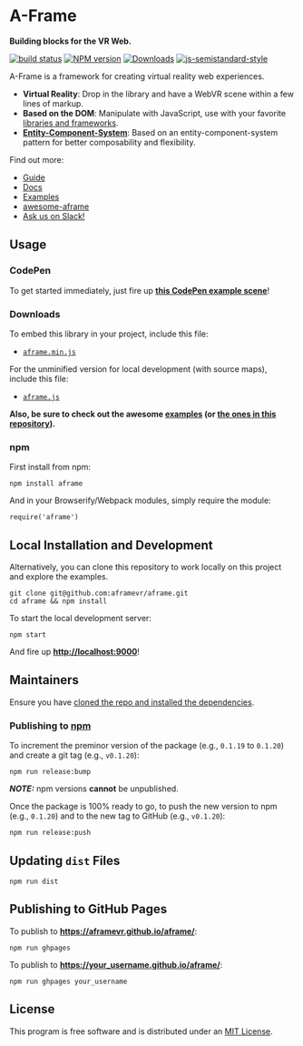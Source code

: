 # A-Frame

__Building blocks for the VR Web.__

[![build status][travis-image]][travis-url]
[![NPM version][npm-image]][npm-url]
[![Downloads][downloads-image]][downloads-url]
[![js-semistandard-style][semistandard-image]][semistandard-url]

A-Frame is a framework for creating virtual reality web experiences.

- **Virtual Reality**: Drop in the library and have a WebVR scene within a few lines of markup.
- **Based on the DOM**: Manipulate with JavaScript, use with your favorite [libraries and frameworks](https://github.com/aframevr/awesome-aframe).
- **[Entity-Component-System](https://aframe.io/docs/core/)**: Based on an entity-component-system pattern for better composability and flexibility.

Find out more:

- [Guide](https://aframe.io/docs/guide/)
- [Docs](https://aframe.io/docs/core/)
- [Examples](https://aframe.io/examples/)
- [awesome-aframe](https://github.com/aframevr/awesome-aframe)
- [Ask us on Slack!](https://aframevr-slack.herokuapp.com/)

## Usage

### CodePen

To get started immediately, just fire up [__this CodePen example scene__](http://codepen.io/team/mozvr/pen/BjygdO?editors=100)!

### Downloads

To embed this library in your project, include this file:

* [`aframe.min.js`](https://aframe.io/releases/0.2.0/aframe.min.js)

For the unminified version for local development (with source maps), include this file:

* [`aframe.js`](https://aframe.io/releases/0.2.0/aframe.js)

__Also, be sure to check out the awesome [examples](https://aframe.io/examples/) (or [the ones in this repository](examples/)).__

### npm

First install from npm:

    npm install aframe

And in your Browserify/Webpack modules, simply require the module:

    require('aframe')


## Local Installation and Development

Alternatively, you can clone this repository to work locally on this project and explore the examples.

    git clone git@github.com:aframevr/aframe.git
    cd aframe && npm install

To start the local development server:

    npm start

And fire up __[http://localhost:9000](http://localhost:9000)__!

## Maintainers

Ensure you have [cloned the repo and installed the dependencies](#local-installation-and-development).

### Publishing to [npm](https://www.npmjs.com/)

To increment the preminor version of the package (e.g., `0.1.19` to `0.1.20`) and create a git tag (e.g., `v0.1.20`):

    npm run release:bump

___NOTE:___ npm versions __cannot__ be unpublished.

Once the package is 100% ready to go, to push the new version to npm (e.g., `0.1.20`) and to the new tag to GitHub (e.g., `v0.1.20`):

    npm run release:push

## Updating `dist` Files

    npm run dist

## Publishing to GitHub Pages

To publish to __https://aframevr.github.io/aframe/__:

    npm run ghpages

To publish to __https://your_username.github.io/aframe/__:

    npm run ghpages your_username

## License

This program is free software and is distributed under an [MIT License](LICENSE).

[npm-image]: https://img.shields.io/npm/v/aframe.svg?style=flat-square
[npm-url]: https://npmjs.org/package/aframe
[travis-image]: https://img.shields.io/travis/aframevr/aframe.svg?style=flat-square
[travis-url]: http://travis-ci.org/aframevr/aframe
[downloads-image]: http://img.shields.io/npm/dm/aframe.svg?style=flat-square
[downloads-url]: https://npmjs.org/package/aframe
[semistandard-image]: https://img.shields.io/badge/code%20style-semistandard-brightgreen.svg?style=flat-square
[semistandard-url]: https://github.com/Flet/semistandard
